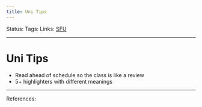 ```yaml
---
title: Uni Tips
---
```

Status:
Tags:
Links: [SFU](out/sfu.md)
___
# Uni Tips
- Read ahead of schedule so the class is like a review
- 5+ highlighters with different meanings
___
References: